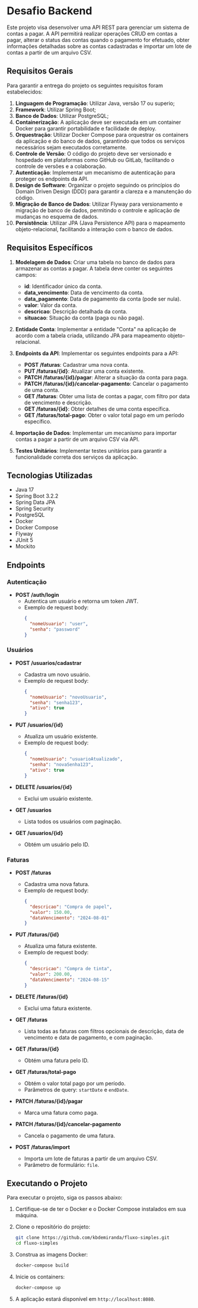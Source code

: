 # Desafio Backend

Este projeto visa desenvolver uma API REST para gerenciar um sistema de contas a pagar. A API permitirá realizar operações CRUD em contas a pagar, alterar o status das contas quando o pagamento for efetuado, obter informações detalhadas sobre as contas cadastradas e importar um lote de contas a partir de um arquivo CSV.

## Requisitos Gerais

Para garantir a entrega do projeto os seguintes requisitos foram estabelecidos:

1. **Linguagem de Programação**: Utilizar Java, versão 17 ou superio;
2. **Framework**: Utilizar Spring Boot;
3. **Banco de Dados**: Utilizar PostgreSQL;
4. **Containerização**: A aplicação deve ser executada em um container Docker para garantir portabilidade e facilidade de deploy.
5. **Orquestração**: Utilizar Docker Compose para orquestrar os containers da aplicação e do banco de dados, garantindo que todos os serviços necessários sejam executados corretamente.
6. **Controle de Versão**: O código do projeto deve ser versionado e hospedado em plataformas como GitHub ou GitLab, facilitando o controle de versões e a colaboração.
7. **Autenticação**: Implementar um mecanismo de autenticação para proteger os endpoints da API.
8. **Design de Software**: Organizar o projeto seguindo os princípios do Domain Driven Design (DDD) para garantir a clareza e a manutenção do código.
9. **Migração de Banco de Dados**: Utilizar Flyway para versionamento e migração de banco de dados, permitindo o controle e aplicação de mudanças no esquema de dados.
10. **Persistência**: Utilizar JPA (Java Persistence API) para o mapeamento objeto-relacional, facilitando a interação com o banco de dados.

## Requisitos Específicos

1. **Modelagem de Dados**: Criar uma tabela no banco de dados para armazenar as contas a pagar. A tabela deve conter os seguintes campos:
    - **id**: Identificador único da conta.
    - **data_vencimento**: Data de vencimento da conta.
    - **data_pagamento**: Data de pagamento da conta (pode ser nula).
    - **valor**: Valor da conta.
    - **descricao**: Descrição detalhada da conta.
    - **situacao**: Situação da conta (paga ou não paga).

2. **Entidade Conta**: Implementar a entidade "Conta" na aplicação de acordo com a tabela criada, utilizando JPA para mapeamento objeto-relacional.

3. **Endpoints da API**: Implementar os seguintes endpoints para a API:
    - **POST /faturas**: Cadastrar uma nova conta.
    - **PUT /faturas/{id}**: Atualizar uma conta existente.
    - **PATCH /faturas/{id}/pagar**: Alterar a situação da conta para paga.
    - **PATCH /faturas/{id}/cancelar-pagamento**: Cancelar o pagamento de uma conta.
    - **GET /faturas**: Obter uma lista de contas a pagar, com filtro por data de vencimento e descrição.
    - **GET /faturas/{id}**: Obter detalhes de uma conta específica.
    - **GET /faturas/total-pago**: Obter o valor total pago em um período específico.

4. **Importação de Dados**: Implementar um mecanismo para importar contas a pagar a partir de um arquivo CSV via API.

5. **Testes Unitários**: Implementar testes unitários para garantir a funcionalidade correta dos serviços da aplicação.

## Tecnologias Utilizadas

- Java 17
- Spring Boot 3.2.2
- Spring Data JPA
- Spring Security
- PostgreSQL
- Docker
- Docker Compose
- Flyway
- JUnit 5
- Mockito

## Endpoints

### Autenticação

- **POST /auth/login**
    - Autentica um usuário e retorna um token JWT.
    - Exemplo de request body:
      ```json
      {
        "nomeUsuario": "user",
        "senha": "password"
      }
      ```

### Usuários

- **POST /usuarios/cadastrar**
    - Cadastra um novo usuário.
    - Exemplo de request body:
      ```json
      {
        "nomeUsuario": "novoUsuario",
        "senha": "senha123",
        "ativo": true
      }
      ```

- **PUT /usuarios/{id}**
    - Atualiza um usuário existente.
    - Exemplo de request body:
      ```json
      {
        "nomeUsuario": "usuarioAtualizado",
        "senha": "novaSenha123",
        "ativo": true
      }
      ```

- **DELETE /usuarios/{id}**
    - Exclui um usuário existente.

- **GET /usuarios**
    - Lista todos os usuários com paginação.

- **GET /usuarios/{id}**
    - Obtém um usuário pelo ID.

### Faturas

- **POST /faturas**
    - Cadastra uma nova fatura.
    - Exemplo de request body:
      ```json
      {
        "descricao": "Compra de papel",
        "valor": 150.00,
        "dataVencimento": "2024-08-01"
      }
      ```

- **PUT /faturas/{id}**
    - Atualiza uma fatura existente.
    - Exemplo de request body:
      ```json
      {
        "descricao": "Compra de tinta",
        "valor": 200.00,
        "dataVencimento": "2024-08-15"
      }
      ```

- **DELETE /faturas/{id}**
    - Exclui uma fatura existente.

- **GET /faturas**
    - Lista todas as faturas com filtros opcionais de descrição, data de vencimento e data de pagamento, e com paginação.

- **GET /faturas/{id}**
    - Obtém uma fatura pelo ID.

- **GET /faturas/total-pago**
    - Obtém o valor total pago por um período.
    - Parâmetros de query: `startDate` e `endDate`.

- **PATCH /faturas/{id}/pagar**
    - Marca uma fatura como paga.

- **PATCH /faturas/{id}/cancelar-pagamento**
    - Cancela o pagamento de uma fatura.

- **POST /faturas/import**
    - Importa um lote de faturas a partir de um arquivo CSV.
    - Parâmetro de formulário: `file`.

## Executando o Projeto

Para executar o projeto, siga os passos abaixo:

1. Certifique-se de ter o Docker e o Docker Compose instalados em sua máquina.

2. Clone o repositório do projeto:
   ```bash
   git clone https://github.com/kbdemiranda/fluxo-simples.git
   cd fluxo-simples
   ```

3. Construa as imagens Docker:
   ```bash
   docker-compose build
   ```

4. Inicie os containers:
   ```bash
   docker-compose up
   ```

5. A aplicação estará disponível em `http://localhost:8080`.